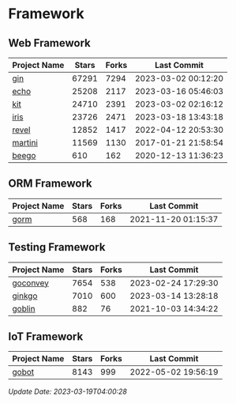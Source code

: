 # Framework

## Web Framework
| Project Name | Stars | Forks | Last Commit |
| ------------ | ----- | ----- | ----------- |
| [gin](https://github.com/gin-gonic/gin) | 67291 | 7294 | 2023-03-02 00:12:20 |
| [echo](https://github.com/labstack/echo) | 25208 | 2117 | 2023-03-16 05:46:03 |
| [kit](https://github.com/go-kit/kit) | 24710 | 2391 | 2023-03-02 02:16:12 |
| [iris](https://github.com/kataras/iris) | 23726 | 2471 | 2023-03-18 13:43:18 |
| [revel](https://github.com/revel/revel) | 12852 | 1417 | 2022-04-12 20:53:30 |
| [martini](https://github.com/go-martini/martini) | 11569 | 1130 | 2017-01-21 21:58:54 |
| [beego](https://github.com/astaxie/beego) | 610 | 162 | 2020-12-13 11:36:23 |

## ORM Framework
| Project Name | Stars | Forks | Last Commit |
| ------------ | ----- | ----- | ----------- |
| [gorm](https://github.com/jinzhu/gorm) | 568 | 168 | 2021-11-20 01:15:37 |

## Testing Framework
| Project Name | Stars | Forks | Last Commit |
| ------------ | ----- | ----- | ----------- |
| [goconvey](https://github.com/smartystreets/goconvey) | 7654 | 538 | 2023-02-24 17:29:30 |
| [ginkgo](https://github.com/onsi/ginkgo) | 7010 | 600 | 2023-03-14 13:28:18 |
| [goblin](https://github.com/franela/goblin) | 882 | 76 | 2021-10-03 14:34:22 |

## IoT Framework
| Project Name | Stars | Forks | Last Commit |
| ------------ | ----- | ----- | ----------- |
| [gobot](https://github.com/hybridgroup/gobot) | 8143 | 999 | 2022-05-02 19:56:19 |

*Update Date: 2023-03-19T04:00:28*